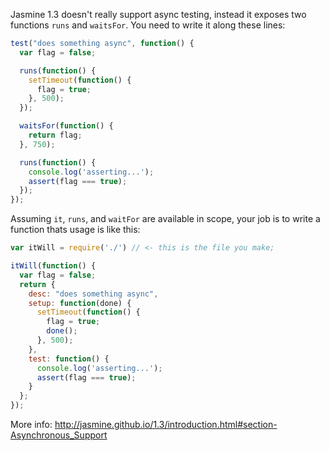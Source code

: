 Jasmine 1.3 doesn't really support async testing, instead it exposes two functions `runs` and `waitsFor`. You need to write it along these lines:

```js
test("does something async", function() {
  var flag = false;

  runs(function() {  
    setTimeout(function() {
      flag = true;
    }, 500);
  });

  waitsFor(function() {
    return flag;
  }, 750);

  runs(function() {
    console.log('asserting...');
    assert(flag === true);
  });
});
```

Assuming `it`, `runs`, and `waitFor` are available in scope, your job is to write a function thats usage is like this:

```js
var itWill = require('./') // <- this is the file you make;

itWill(function() {
  var flag = false;
  return {
    desc: "does something async",
    setup: function(done) {
      setTimeout(function() {
        flag = true;
        done();
      }, 500);
    },
    test: function() {
      console.log('asserting...');
      assert(flag === true);
    }
  };
});
```

More info: http://jasmine.github.io/1.3/introduction.html#section-Asynchronous_Support
